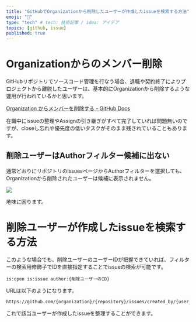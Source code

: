 ```yaml
---
title: "GitHubでOrganizationから削除したユーザーが作成したissueを検索する方法"
emoji: "🐙"
type: "tech" # tech: 技術記事 / idea: アイデア
topics: [github, issue]
published: true
---
```


# Organizationからのメンバー削除

GitHubリポジトリでソースコード管理を行なう場合、退職や契約終了によりプロジェクトから離脱したユーザーは、基本的にOrganizationから削除するような運用が行われているかと思います。

[Organization からメンバーを削除する - GitHub Docs](https://docs.github.com/ja/free-pro-team@latest/github/setting-up-and-managing-organizations-and-teams/removing-a-member-from-your-organization)

在職中にissueの整理やAssignの引き継ぎがすべて完了していれば問題無いのですが、closeし忘れや優先度の低いタスクがそのまま残されていることもあります。

## 削除ユーザーはAuthorフィルター候補に出ない

通常どおりにリポジトリのissuesページからAuthorフィルターを選択しても、Organizationから削除されたユーザーは候補に表示されません。

![](https://storage.googleapis.com/zenn-user-upload/b4wo11a89fyyk3jh6diql3wbmxng)

地味に困ります。

# 削除ユーザーが作成したissueを検索する方法

このような場合でも、削除ユーザーのユーザーIDが把握できていれば、フィルターの検索用修飾子でIDを直接指定することでissueの検索が可能です。

```
is:open is:issue author:{削除ユーザーのID}
```

URLは以下のようになります。

```
https://github.com/{organization}/{repository}/issues/created_by/{user_id}
```

これで該当ユーザーが作成したissueを整理することができます。
